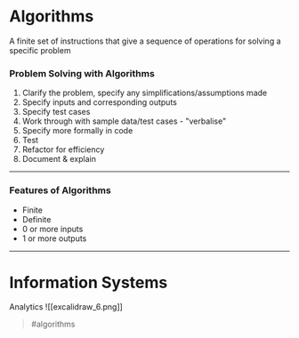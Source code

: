 # Algorithms

A finite set of instructions that give a sequence of operations for solving a specific problem

### Problem Solving with Algorithms

1.  Clarify the problem, specify any simplifications/assumptions made 
2.  Specify inputs and corresponding outputs
3.  Specify test cases
4.  Work through with sample data/test cases - "verbalise"
5.  Specify more formally in code
6.  Test
7.  Refactor for efficiency
8.  Document & explain

---
### Features of Algorithms

-   Finite
-   Definite
-   0 or more inputs
-   1 or more outputs

---
# Information Systems

Analytics
![[excalidraw_6.png]]

> #algorithms